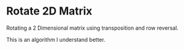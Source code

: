 # Rotate 2D Matrix
Rotating a 2 Dimensional matrix using transposition and row reversal.

This is an algorithm I understand better.